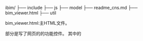 ibim/
├── include
├── js
├── model
├── readme_cns.md
├── bim_viewer.html
├── util

bim_viewer.html:主HTML文件。
    <aside>部分是写了网页的的功能控件。 其中的<script>用了jquery和javascript的addEventListener来处理控件中事件

    Threejs部分代码：开始是变量的声明。然后是通过init()和animate()两个函数分别进行初始设定和动画。
    
    主要function 介绍：
    init()函数中主要是对webgl进行一下初始化，加入相机，灯光， 控制方法(OrbitControls或者 RoamControls)， 建筑模型(LoadModel函数)
    
    onKeyDown() 这个函数是写入以下按键和功能之间切换的用法，是作为开始调试程序所加入的功能。与aside中的控件功能一样，到时可以删去或者成为网页的热键。

    initGUI() 初始dat.gui。也就是网页右上角的GUI。

    onDocumentMouseClick() 是鼠标点击事件的listener。然后通过判断在哪个一功能状态并做出不同的动作。
    功能：CLIP：切平面 CAMERA： 放置相机 INFROM：显示建筑信息。

    animate()每一帧的变化，类似于OpenGL等图形API。

    loadModel(filePath) 是读取模型的函数。 通过ObjectLoader类 或者 LargeObjLoader 来进行模型的读取。

util/
└── sliceLargeJson.py

sliceLargeJson.py 是一个Python的脚本，通过运行该脚本且加入需要分割的JSON模型。 脚本会将JSON模型分成小于指定大小(默认100MB)的小块并将其放入同名文件夹，且重命名以:"原文件命"+编号(0 - N).js

include/
├── helpers
│   ├── AxisHelper.js
│   ├── RaycastHelper.js
├── largeObjLoader.js
├── OrbitControls.js
├── RoamControls.js
├── three.js

largeObjLoader.js :读取超过一次读取文本SIZE大小的JSON文件。 largeObjLoader 和 Threejs中的ObjectLoader很相似。
    load() 通过遍历读取分成Slice的JSON文本，并最终合成为一个保存了模型信息的Object类型o。

    parse() 用load()中的模型信息建立几何，材质等图形信息并将最终的模型加入网页中。


两个控制的函数基本已经写好了，所以这里就先不详细写文档了。用法就是在网页的init中建立一个控制类的对象，再删除这个对象的时候记得要调用dispose()函数来移除已经加入的listener。
RoamControls.js :第一人称操作

OrbitControls: 鼠标操作

helpers/ 主要是一些辅助用的类

AxisHelper.js 画出坐标系
RaycastHelper.js 画出射线，主要用于碰撞检测。

model/
├── house/
│   ├── house0.js
│   ├── house1.js
│   ├── house2.js
│   └── house3.js
├── house.js
分别为使用sliceLargeJson.py分割过的模型和没有分割过的模型
